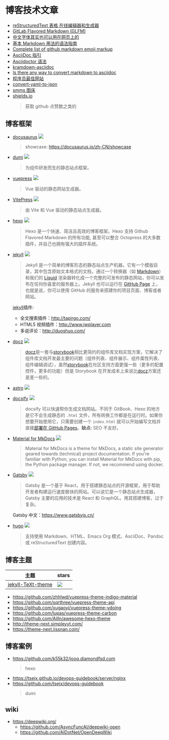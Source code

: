 # 博客技术文章

- [reStructuredText 表格 在线编辑器和生成器](https://tableconvert.com/zh-cn/restructuredtext-generator)
- [GitLab Flavored Markdown (GLFM)](https://docs.gitlab.com/user/markdown/)
- [中文字体其实也可以用在网页上的](https://hxgdzyuyi.github.io/blog/chinese-subset.html)
- [基本 Markdown 用法的语法指南](https://learn.microsoft.com/zh-cn/azure/devops/project/wiki/markdown-guidance?view=azure-devops)
- [Complete list of github markdown emoji markup](https://gist.github.com/rxaviers/7360908)
- [AsciiDoc 指引](https://meniny.cn/docs/asciidoc/#_%E7%AE%80%E4%BB%8B)
- [Asciidoctor 语法](https://www.vicsys.com.tw/zh-hans/tech/winlin/adoc-syntax.html)
- [kramdown-asciidoc](https://github.com/asciidoctor/kramdown-asciidoc)
- [Is there any way to convert markdown to asciidoc](https://stackoverflow.com/questions/7323596/is-there-any-way-to-convert-markdown-to-asciidoc-or-be-able-to-produce-the-same)
- [程序员最佳网站](https://zhuanlan.zhihu.com/p/38034296)
- [convert-yaml-to-json](https://www.json2yaml.com/convert-yaml-to-json)
- [smms 图床](https://smms.app/)
- [shields.io](https://shields.io/)
  > 获取 github 点赞数之类的

## 博客框架

- [docusaurus](https://www.docusaurus.cn/docs) ![](https://img.shields.io/github/stars/facebook/docusaurus?style=social)
  > showcase: https://docusaurus.io/zh-CN/showcase
- [dumi](https://d.umijs.org/) ![](https://img.shields.io/github/stars/umijs/dumi?style=social)
  > 为组件研发而生的静态站点框架。
- [vuepress](https://vuepress.vuejs.org/zh/) ![](https://img.shields.io/github/stars/vuejs/vuepress?style=social)
  > Vue 驱动的静态网站生成器。
- [VitePress](https://vitepress.dev/) ![](https://img.shields.io/github/stars/vuejs/vitepress?style=social)
  > 由 Vite 和 Vue 驱动的静态站点生成器。
- [hexo](https://hexo.io/) ![](https://img.shields.io/github/stars/hexojs/hexo?style=social)
  > Hexo 是一个快速、简洁且高效的博客框架。Hexo 支持 Github Flavored Markdown 的所有功能, 甚至可以整合 Octopress 的大多数插件，并自己也拥有强大的插件系统。
- [jekyll](http://jekyllcn.com/) ![](https://img.shields.io/github/stars/jekyll/jekyll?style=social)

  > Jekyll 是一个简单的博客形态的静态站点生产机器。它有一个模版目录，其中包含原始文本格式的文档，通过一个转换器（如 [Markdown](http://daringfireball.net/projects/markdown/)）和我们的 [Liquid](https://github.com/Shopify/liquid/wiki) 渲染器转化成一个完整的可发布的静态网站，你可以发布在任何你喜爱的服务器上。Jekyll 也可以运行在 [GitHub Page](http://pages.github.com/) 上，也就是说，你可以使用 GitHub 的服务来搭建你的项目页面、博客或者网站。

  [jekyll](http://jekyllcn.com/)插件:

  - 全文搜索插件：<http://tapirgo.com/>
  - HTML5 视频插件：<http://www.jwplayer.com>
  - 多说评论：<http://duoshuo.com/>

- [docz](https://github.com/doczjs/docz) ![](https://img.shields.io/github/stars/doczjs/docz?style=social)
  > [docz](https://github.com/doczjs/docz)是一套与[storybook](https://github.com/storybookjs/storybook)相比更简约的组件库文档实现方案，它解决了组件库文档开发最主要的问题（组件列表、组件展示、组件属性列表、组件编辑调试），虽然[storybook](https://github.com/storybookjs/storybook)在社区支持方面更强一些（更多的配置控件，更多的功能）但是 Storybook 在开发成本上来说比[docz](https://github.com/doczjs/docz)方案还是差一些的。
- [astro](https://docs.astro.build/zh-cn/getting-started/) ![](https://img.shields.io/github/stars/withastro/astro?style=social)
- [docsify](https://docsify.js.org/#/zh-cn/) ![](https://img.shields.io/github/stars/docsifyjs/docsify?style=social)

  > docsify 可以快速帮你生成文档网站。不同于 GitBook、Hexo 的地方是它不会生成静态的 `.html` 文件，所有转换工作都是在运行时。如果你想要开始使用它，只需要创建一个 `index.html` 就可以开始编写文档并直接[部署在 GitHub Pages](https://docsify.js.org/#/zh-cn/deploy)。**缺点:** SEO 不友好。

- [Material for MkDocs](https://squidfunk.github.io/mkdocs-material/) ![](https://img.shields.io/github/stars/squidfunk/mkdocs-material?style=social)

  > Material for MkDocs is a theme for MkDocs, a static site generator geared towards (technical) project documentation. If you're familiar with Python, you can install Material for MkDocs with pip, the Python package manager. If not, we recommend using docker.

- [Gatsby](https://www.gatsbyjs.com/) ![](https://img.shields.io/github/stars/gatsbyjs/gatsby?style=social)

  > Gatsby 是一个基于 React，用于搭建静态站点的开源框架，用于帮助开发者构建运行速度极快的网站。可以说它是一个静态站点生成器，Gatsby 主要的应用的技术是 React 和 GraphQL。用其搭建博客，过于复杂。

  Gatsby 中文：https://www.gatsbyjs.cn/

- [hugo](https://gohugo.com.cn/) ![](https://img.shields.io/github/stars/gohugoio/hugo?style=social)
  > 支持使用 Markdown、HTML、Emacs Org 模式、AsciiDoc、Pandoc 或 reStructuredText 创建内容。

## 博客主题

| 主题                                                                | stars                                                                             |
| ------------------------------------------------------------------- | --------------------------------------------------------------------------------- |
| [jekyll-TeXt-theme](https://github.com/kitian616/jekyll-TeXt-theme) | ![](https://img.shields.io/github/stars/kitian616/jekyll-TeXt-theme?style=social) |

- https://github.com/zhhlwd/vuepress-theme-indigo-material
- https://github.com/sqrthree/vuepress-theme-api
- https://github.com/xugaoyi/vuepress-theme-vdoing
- https://github.com/lupas/vuepress-theme-carbon
- https://github.com/Ailln/awesome-hexo-theme
- http://theme-next.simpleyyt.com/
- https://theme-next.iissnan.com/

## 博客案例

- https://github.com/k55k32/jooq.diamondfsd.com
  > hexo
- https://tsejx.github.io/devops-guidebook/server/nginx
- https://github.com/tsejx/devops-guidebook
  > dumi

## wiki

- https://deepwiki.org/
  - https://github.com/AsyncFuncAI/deepwiki-open
  - https://github.com/AIDotNet/OpenDeepWiki
